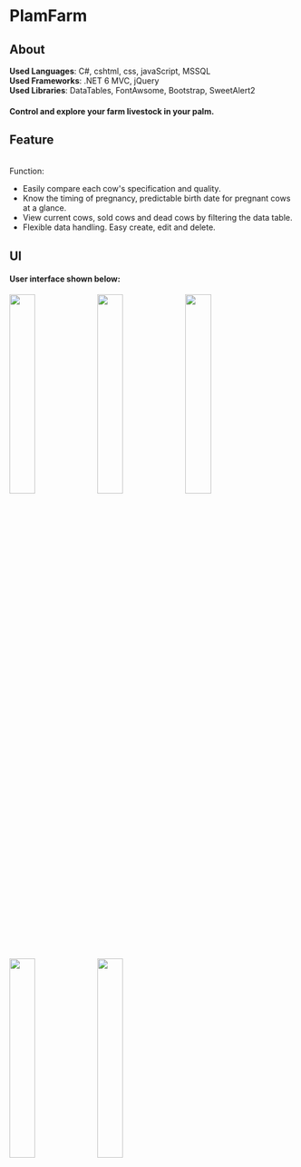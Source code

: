 # PlamFarm
## About
**Used Languages**: C#, cshtml, css, javaScript, MSSQL </br>
**Used Frameworks**: .NET 6 MVC, jQuery </br>
**Used Libraries**: DataTables, FontAwsome, Bootstrap, SweetAlert2 </br>

#### Control and explore your farm livestock in your palm.

## Feature
<br/>Function:
* Easily compare each cow's specification and quality.
* Know the timing of pregnancy, predictable birth date for pregnant cows at a glance.
* View current cows, sold cows and dead cows by filtering the data table.
* Flexible data handling. Easy create, edit and delete.


## UI
#### User interface shown below: </br>
<p style="float-left">
<img src="https://user-images.githubusercontent.com/89232984/147863359-13ee01fd-7216-4c77-b5f1-e51c16a61b0e.png" width="30%" height="30%" />
<img src="https://user-images.githubusercontent.com/89232984/147863394-4eb6a9ae-f68e-4bcf-ba19-c1e122efd73a.png" width="30%" height="30%" />      
 <img src="https://user-images.githubusercontent.com/89232984/147863399-39d1a603-297c-412f-9adc-0b23bb5dcf18.png" width="30%" height="30%" />    
 <img src="https://user-images.githubusercontent.com/89232984/147863402-6cb7cfd5-b724-4e9f-a35c-b1589601bc8e.png" width="30%" height="30%" />
 <img src="https://user-images.githubusercontent.com/89232984/147863446-f4943b9d-46e7-4037-bc0d-62266f189ce2.png" width="30%" height="30%" />
 </p>




